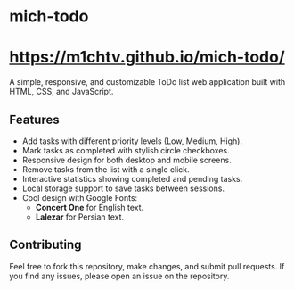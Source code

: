 # mich-todo

# https://m1chtv.github.io/mich-todo/

A simple, responsive, and customizable ToDo list web application built with HTML, CSS, and JavaScript.

## Features

- Add tasks with different priority levels (Low, Medium, High).
- Mark tasks as completed with stylish circle checkboxes.
- Responsive design for both desktop and mobile screens.
- Remove tasks from the list with a single click.
- Interactive statistics showing completed and pending tasks.
- Local storage support to save tasks between sessions.
- Cool design with Google Fonts:
  - **Concert One** for English text.
  - **Lalezar** for Persian text.

## Contributing
Feel free to fork this repository, make changes, and submit pull requests. If you find any issues, please open an issue on the repository.
